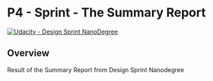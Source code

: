 # **P4 - Sprint - The Summary Report** 
[![Udacity - Design Sprint NanoDegree](https://github.com/vickyaziz/sdc_p1_lanelines/blob/master/test_images/shield-udacity.png)](https://www.udacity.com/school-of-business)

Overview
---
Result of the Summary Report from Design Sprint Nanodegree
